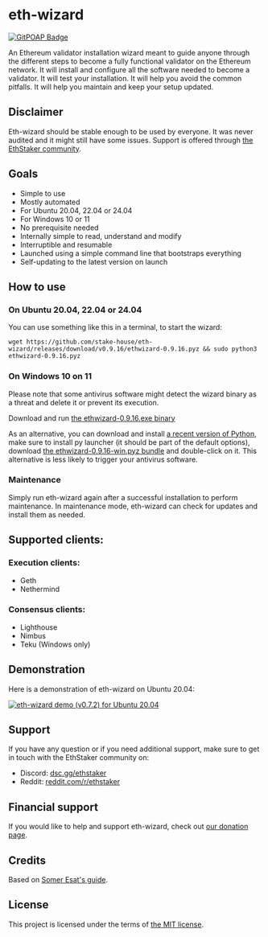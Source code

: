 # eth-wizard

[![GitPOAP Badge](https://public-api.gitpoap.io/v1/repo/stake-house/eth-wizard/badge)](https://www.gitpoap.io/gh/stake-house/eth-wizard)

An Ethereum validator installation wizard meant to guide anyone through the different steps to become a fully functional validator on the Ethereum network. It will install and configure all the software needed to become a validator. It will test your installation. It will help you avoid the common pitfalls. It will help you maintain and keep your setup updated.

## Disclaimer

Eth-wizard should be stable enough to be used by everyone. It was never audited and it might still have some issues. Support is offered through [the EthStaker community](https://ethstaker.cc/).

## Goals

* Simple to use
* Mostly automated
* For Ubuntu 20.04, 22.04 or 24.04
* For Windows 10 or 11
* No prerequisite needed
* Internally simple to read, understand and modify
* Interruptible and resumable
* Launched using a simple command line that bootstraps everything
* Self-updating to the latest version on launch

## How to use

### On Ubuntu 20.04, 22.04 or 24.04

You can use something like this in a terminal, to start the wizard:

```
wget https://github.com/stake-house/eth-wizard/releases/download/v0.9.16/ethwizard-0.9.16.pyz && sudo python3 ethwizard-0.9.16.pyz
```

### On Windows 10 on 11

Please note that some antivirus software might detect the wizard binary as a threat and delete it or prevent its execution.

Download and run [the ethwizard-0.9.16.exe binary](https://github.com/stake-house/eth-wizard/releases/download/v0.9.16/ethwizard-0.9.16.exe)

As an alternative, you can download and install [a recent version of Python](https://www.python.org/downloads/), make sure to install py launcher (it should be part of the default options), download [the ethwizard-0.9.16-win.pyz bundle](https://github.com/stake-house/eth-wizard/releases/download/v0.9.16/ethwizard-0.9.16-win.pyz) and double-click on it. This alternative is less likely to trigger your antivirus software.

### Maintenance

Simply run eth-wizard again after a successful installation to perform maintenance. In maintenance mode, eth-wizard can check for updates and install them as needed.

## Supported clients:

### Execution clients:

* Geth
* Nethermind

### Consensus clients:

* Lighthouse
* Nimbus
* Teku (Windows only)

## Demonstration

Here is a demonstration of eth-wizard on Ubuntu 20.04:

[![eth-wizard demo (v0.7.2) for Ubuntu 20.04](https://img.youtube.com/vi/2bnCO5Cujn0/0.jpg)](https://youtu.be/2bnCO5Cujn0)

## Support

If you have any question or if you need additional support, make sure to get in touch with the EthStaker community on:

* Discord: [dsc.gg/ethstaker](https://dsc.gg/ethstaker)
* Reddit: [reddit.com/r/ethstaker](https://www.reddit.com/r/ethstaker/)

## Financial support

If you would like to help and support eth-wizard, check out [our donation page](donation.md).

## Credits

Based on [Somer Esat's guide](https://github.com/SomerEsat/ethereum-staking-guide).

## License

This project is licensed under the terms of [the MIT license](LICENSE).
